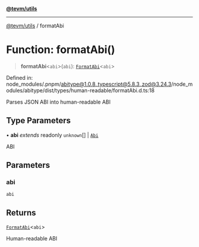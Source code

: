 [**@tevm/utils**](../README.md)

***

[@tevm/utils](../globals.md) / formatAbi

# Function: formatAbi()

> **formatAbi**\<`abi`\>(`abi`): [`FormatAbi`](../type-aliases/FormatAbi.md)\<`abi`\>

Defined in: node\_modules/.pnpm/abitype@1.0.8\_typescript@5.8.3\_zod@3.24.3/node\_modules/abitype/dist/types/human-readable/formatAbi.d.ts:18

Parses JSON ABI into human-readable ABI

## Type Parameters

• **abi** *extends* readonly `unknown`[] \| [`Abi`](../type-aliases/Abi.md)

ABI

## Parameters

### abi

`abi`

## Returns

[`FormatAbi`](../type-aliases/FormatAbi.md)\<`abi`\>

Human-readable ABI

